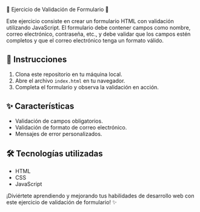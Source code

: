 📝 Ejercicio de Validación de Formulario 📝

Este ejercicio consiste en crear un formulario HTML con validación utilizando JavaScript. El formulario debe contener campos como nombre, correo electrónico, contraseña, etc., y debe validar que los campos estén completos y que el correo electrónico tenga un formato válido.

## 🚀 Instrucciones

1. Clona este repositorio en tu máquina local.
2. Abre el archivo `index.html` en tu navegador.
3. Completa el formulario y observa la validación en acción.

## ✨ Características

- Validación de campos obligatorios.
- Validación de formato de correo electrónico.
- Mensajes de error personalizados.

## 🛠️ Tecnologías utilizadas

- HTML
- CSS
- JavaScript

¡Diviértete aprendiendo y mejorando tus habilidades de desarrollo web con este ejercicio de validación de formulario! ✨
